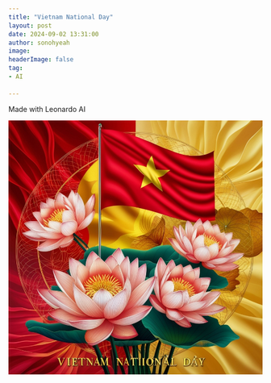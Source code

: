 ```yaml
---
title: "Vietnam National Day"
layout: post
date: 2024-09-02 13:31:00
author: sonohyeah
image: 
headerImage: false
tag:
- AI

---
```


Made with Leonardo AI

![Vietnam National Day](/assets/img/micro/2024-09-02/vietnam-national-day-2024.jpg)